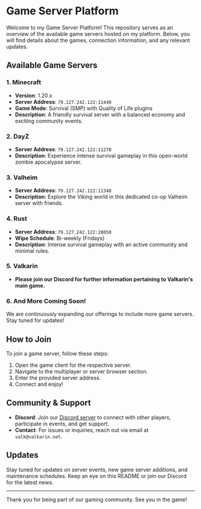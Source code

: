 # Game Server Platform

Welcome to my Game Server Platform! This repository serves as an overview of the available game servers hosted on my platform. Below, you will find details about the games, connection information, and any relevant updates.

## Available Game Servers

### 1. **Minecraft**
- **Version**: 1.20.x
- **Server Address**: `79.127.242.122:11440`
- **Game Mode**: Survival (SMP) with Quality of Life plugins
- **Description**: A friendly survival server with a balanced economy and exciting community events.

### 2. **DayZ**
- **Server Address**: `79.127.242.122:11270`
- **Description**: Experience intense survival gameplay in this open-world zombie apocalypse server.

### 3. **Valheim**
- **Server Address**: `79.127.242.122:11348`
- **Description**: Explore the Viking world in this dedicated co-op Valheim server with friends.

### 4. **Rust**
- **Server Address**: `79.127.242.122:28050`
- **Wipe Schedule**: Bi-weekly (Fridays)
- **Description**: Intense survival gameplay with an active community and minimal rules.

### 5. **Valkarin**
- **Please join our Discord for further information pertaining to Valkarin's main game.**

### 6. **And More Coming Soon!**
We are continuously expanding our offerings to include more game servers. Stay tuned for updates!

## How to Join
To join a game server, follow these steps:

1. Open the game client for the respective server.
2. Navigate to the multiplayer or server browser section.
3. Enter the provided server address.
4. Connect and enjoy!

## Community & Support
- **Discord**: Join our [Discord server](https://discord.gg/valkarin) to connect with other players, participate in events, and get support.
- **Contact**: For issues or inquiries, reach out via email at `valk@valkarin.net`.

## Updates
Stay tuned for updates on server events, new game server additions, and maintenance schedules. Keep an eye on this README or join our Discord for the latest news.

---

Thank you for being part of our gaming community. See you in the game!
